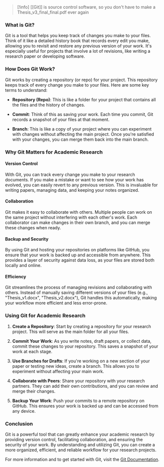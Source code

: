 > [!info] 
> [[Git]] is source control software, so you don't have to make a Thesis_v3_final_final.pdf ever again
### What is Git?

Git is a tool that helps you keep track of changes you make to your files. Think of it like a detailed history book that records every edit you make, allowing you to revisit and restore any previous version of your work. It's especially useful for projects that involve a lot of revisions, like writing a research paper or developing software.

### How Does Git Work?

Git works by creating a repository (or repo) for your project. This repository keeps track of every change you make to your files. Here are some key terms to understand:

- **Repository (Repo)**: This is like a folder for your project that contains all the files and the history of changes.

- **Commit**: Think of this as saving your work. Each time you commit, Git records a snapshot of your files at that moment.

- **Branch**: This is like a copy of your project where you can experiment with changes without affecting the main project. Once you're satisfied with your changes, you can merge them back into the main branch.

### Why Git Matters for Academic Research

#### Version Control
With Git, you can track every change you make to your research documents. If you make a mistake or want to see how your work has evolved, you can easily revert to any previous version. This is invaluable for writing papers, managing data, and keeping your notes organized.
#### Collaboration
Git makes it easy to collaborate with others. Multiple people can work on the same project without interfering with each other's work. Each collaborator can make changes in their own branch, and you can merge these changes when ready.
#### Backup and Security
By using Git and hosting your repositories on platforms like GitHub, you ensure that your work is backed up and accessible from anywhere. This provides a layer of security against data loss, as your files are stored both locally and online.
#### Efficiency
Git streamlines the process of managing revisions and collaborating with others. Instead of manually saving different versions of your files (e.g., "Thesis_v1.docx", "Thesis_v2.docx"), Git handles this automatically, making your workflow more efficient and less error-prone.

### Using Git for Academic Research

1. **Create a Repository**: Start by creating a repository for your research project. This will serve as the main folder for all your files.

2. **Commit Your Work**: As you write notes, draft papers, or collect data, commit these changes to your repository. This saves a snapshot of your work at each stage.

3. **Use Branches for Drafts**: If you're working on a new section of your paper or testing new ideas, create a branch. This allows you to experiment without affecting your main work.

4. **Collaborate with Peers**: Share your repository with your research partners. They can add their own contributions, and you can review and merge their changes.

5. **Backup Your Work**: Push your commits to a remote repository on GitHub. This ensures your work is backed up and can be accessed from any device.

### Conclusion

Git is a powerful tool that can greatly enhance your academic research by providing version control, facilitating collaboration, and ensuring the security of your work. By understanding and utilizing Git, you can create a more organized, efficient, and reliable workflow for your research projects.  

For more information and to get started with Git, visit the [Git Documentation](https://git-scm.com/doc).


